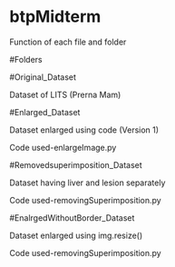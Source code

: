 # btpMidterm

Function of each file and folder

#Folders

#Original_Dataset 

Dataset of LITS (Prerna Mam) 


#Enlarged_Dataset

Dataset enlarged using code (Version 1) 

Code used-enlargeImage.py


#Removedsuperimposition_Dataset

Dataset having liver and lesion separately

Code used-removingSuperimposition.py


#EnalrgedWithoutBorder_Dataset 


Dataset enlarged using img.resize()

Code used-removingSuperimposition.py
